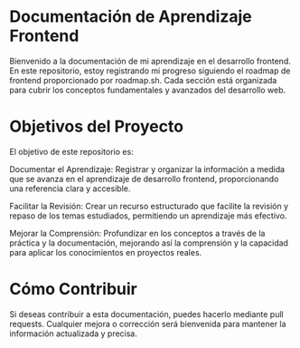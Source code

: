 ﻿# Documentación de Aprendizaje Frontend

Bienvenido a la documentación de mi aprendizaje en el desarrollo frontend. En este repositorio, estoy registrando mi progreso siguiendo el roadmap de frontend proporcionado por roadmap.sh. Cada sección está organizada para cubrir los conceptos fundamentales y avanzados del desarrollo web.


# Objetivos del Proyecto

El objetivo de este repositorio es:

Documentar el Aprendizaje: Registrar y organizar la información a medida que se avanza en el aprendizaje de desarrollo frontend, proporcionando una referencia clara y accesible.

Facilitar la Revisión: Crear un recurso estructurado que facilite la revisión y repaso de los temas estudiados, permitiendo un aprendizaje más efectivo.

Mejorar la Comprensión: Profundizar en los conceptos a través de la práctica y la documentación, mejorando así la comprensión y la capacidad para aplicar los conocimientos en proyectos reales.


# Cómo Contribuir

Si deseas contribuir a esta documentación, puedes hacerlo mediante pull requests. Cualquier mejora o corrección será bienvenida para mantener la información actualizada y precisa.
